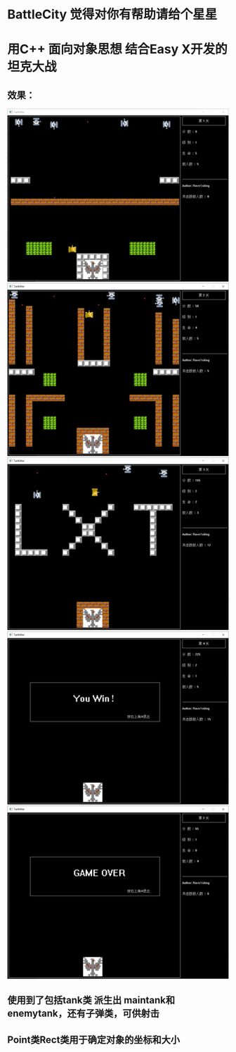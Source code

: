 # BattleCity 觉得对你有帮助请给个星星
# 用C++ 面向对象思想 结合Easy X开发的坦克大战
## 效果：
![](/img/1.png)
![](/img/2.png)
![](/img/3.png)
![](/img/YouWin.png)
![](/img/YouLose.png)
## 使用到了包括tank类 派生出 maintank和enemytank，还有子弹类，可供射击
## Point类Rect类用于确定对象的坐标和大小


